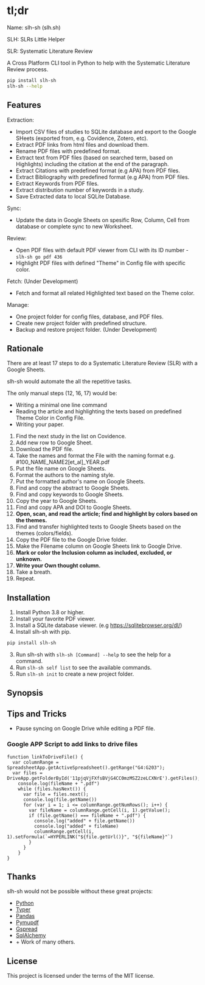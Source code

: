 # tl;dr

Name: slh-sh (slh.sh)

SLH: SLRs Little Helper

SLR: Systematic Literature Review

A Cross Platform CLI tool in Python to help with the Systematic Literature Review process.

```bash
pip install slh-sh
slh-sh --help
```

## Features

Extraction:
- Import CSV files of studies to SQLite database and export to the Google SHeets (exported from, e.g. Covidence, Zotero, etc).
- Extract PDF links from html files and download them.
- Rename PDF files with predefined format.
- Extract text from PDF files (based on searched term, based on Highlights) including the citation at the end of the paragraph.
- Extract Citations with predefined format (e.g APA) from PDF files.
- Extract Bibliography with predefined format (e.g APA) from PDF files.
- Extract Keywords from PDF files.
- Extract distribution number of keywords in a study.
- Save Extracted data to local SQLite Database.

Sync:
 - Update the data in Google Sheets on spesific Row, Column, Cell from database or complete sync to new Worksheet.

Review:
- Open PDF files with default PDF viewer from CLI with its ID number - `slh-sh go pdf 436`
- Highlight PDF files with defined "Theme" in Config file with specific color.

Fetch: (Under Development)
- Fetch and format all related Highlighted text based on the Theme color.

Manage:
- One project folder for config files, database, and PDF files.
- Create new project folder with predefined structure.
- Backup and restore project folder. (Under Development)


## Rationale

There are at least 17 steps to do a Systematic Literature Review (SLR) with a Google Sheets.

slh-sh would automate the all the repetitive tasks.

The only manual steps (12, 16, 17) would be:
- Writing a minimal one line command
- Reading the article and highlighting the texts based on predefined Theme Color in Config File.
- Writing your paper.

1. Find the next study in the list on Covidence.
2. Add new row to Google Sheet.
3. Download the PDF file.
4. Take the names and format the File with the naming format e.g. #100_NAME_NAME2[et_al]_YEAR.pdf
5. Put the file name on Google Sheets.
6. Format the authors to the naming style.
7. Put the formatted author's name on Google Sheets.
8. Find and copy the abstract to Google Sheets.
9. Find and copy keywords to Google Sheets.
10. Copy the year to Google Sheets.
11. Find and copy APA and DOI to Google Sheets.
12. **Open, scan, and read the article; find and highlight by colors based on the themes.**
13. Find and transfer highlighted texts to Google Sheets based on the themes (colors/fields).
14. Copy the PDF file to the Google Drive folder.
15. Make the Filename column on Google Sheets link to Google Drive.
16. **Mark or color the Inclusion column as included, excluded, or unknown.**
17. **Write your Own thought column.**
18. Take a breath.
19. Repeat.


## Installation

1. Install Python 3.8 or higher.
2. Install your favorite PDF viewer.
3. Install a SQLite database viewer. (e.g https://sqlitebrowser.org/dl/)
4. Install slh-sh with pip.

```bash
pip install slh-sh
```
3. Run slh-sh with `slh-sh [Command] --help` to see the help for a command.
4. Run `slh-sh self list` to see the available commands.
5. Run `slh-sh init` to create a new project folder.


## Synopsis



## Tips and Tricks
- Pause syncing on Google Drive while editing a PDF file.


### Google APP Script to add links to drive files

```
function linkToDriveFile() {
  var columnRange = SpreadsheetApp.getActiveSpreadsheet().getRange("G4:G203");
  var files = DriveApp.getFolderById('11pjqVjFXfsBVjG4CC0mzMSZ2zeLCXNrE').getFiles();
    console.log(fileName + ".pdf")
    while (files.hasNext()) {
      var file = files.next();
      console.log(file.getName())
      for (var i = 1; i <= columnRange.getNumRows(); i++) {
        var fileName = columnRange.getCell(i, 1).getValue();
        if (file.getName() === fileName + ".pdf") {
          console.log("added" + file.getName())
          console.log("added" + fileName)
          columnRange.getCell(i, 1).setFormula(`=HYPERLINK("${file.getUrl()}", "${fileName}"`)
        }
      }
    }
}
```


## Thanks
slh-sh would not be possible without these great projects:
- [Python](https://www.python.org/)
- [Typer](https://typer.tiangolo.com/)
- [Pandas](https://pandas.pydata.org/)
- [Pymupdf](https://pymupdf.readthedocs.io/en/latest/)
- [Gspread](https://gspread.readthedocs.io/en/latest/)
- [SqlAlchemy](https://www.sqlalchemy.org/)
- \+ Work of many others.

## License
This project is licensed under the terms of the MIT license.